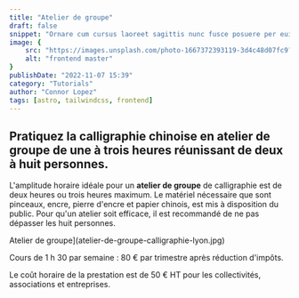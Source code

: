 ```yaml
---
title: "Atelier de groupe"
draft: false
snippet: "Ornare cum cursus laoreet sagittis nunc fusce posuere per euismod dis vehicula a, semper fames lacus maecenas dictumst pulvinar neque enim non potenti. Torquent hac sociosqu eleifend potenti."
image: {
    src: "https://images.unsplash.com/photo-1667372393119-3d4c48d07fc9?&fit=crop&w=430&h=240",
    alt: "frontend master"
}
publishDate: "2022-11-07 15:39"
category: "Tutorials"
author: "Connor Lopez"
tags: [astro, tailwindcss, frontend]
---
```



## Pratiquez la calligraphie chinoise en **atelier de groupe** de une à trois heures réunissant de deux à huit personnes.

L'amplitude horaire idéale pour un **atelier de groupe** de calligraphie est de deux heures ou trois heures maximum. Le matériel nécessaire que sont pinceaux, encre, pierre d'encre et papier chinois, est mis à disposition du public. Pour qu'un atelier soit efficace, il est recommandé de ne pas dépasser les huit personnes.

Atelier de groupe](atelier-de-groupe-calligraphie-lyon.jpg)

Cours de 1 h 30 par semaine : 80 € par trimestre après réduction d'impôts.

Le coût horaire de la prestation est de 50 € HT pour les collectivités, associations et entreprises.
